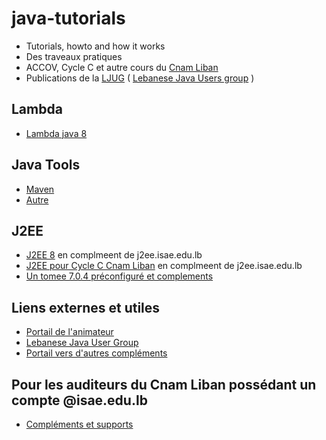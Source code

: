 # java-tutorials
* Tutorials, howto and how it works 
* Des traveaux pratiques
* ACCOV, Cycle C et autre cours du [Cnam Liban](http://depinfo.isae.edu.lb)
* Publications de la [LJUG](http://ljug.cofares.net) ( [Lebanese Java Users group](http://ljug.cofares.net) )

## Lambda
* [Lambda java 8](Lambdas)

## Java Tools 

* [Maven](JavaTools)
* [Autre](Autre)

## J2EE


* [J2EE 8](J2EE8) en complmeent de j2ee.isae.edu.lb
* [J2EE pour Cycle C Cnam Liban](J2EE-C1) en complmeent de j2ee.isae.edu.lb
* [Un tomee 7.0.4 préconfiguré et complements](https://github.com/ljug/tomee704)

## Liens externes et utiles

* [Portail de l'animateur](http://www.cofares.net)
* [Lebanese Java User Group](http://ljug.cofares.net)
* [Portail vers d'autres compléments](http://cours.cofares.net)

## Pour les auditeurs du Cnam Liban possédant un compte @isae.edu.lb

* [Compléments et supports](https://drive.google.com/open?id=0B2NK97qOKj2jOWwwZnRFdmc4em8)
